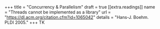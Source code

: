 +++
title = "Concurrency & Parallelism"
draft = true
[[extra.readings]]
name = "Threads cannot be implemented as a library"
url = "https://dl.acm.org/citation.cfm?id=1065042"
details = "Hans-J. Boehm. PLDI 2005."
+++
TK
